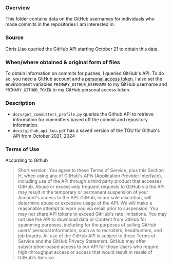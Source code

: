 ### Overview
This folder contains data on the GitHub usernames for individuals who made commits in the repositories I am interested in.

### Source
Chris Liao queried the GitHub API starting October 21 to obtain this data. 

### When/where obtained & original form of files
To obtain information on commits for pushes, I queried GitHub's API. To do so, you need a GitHub account and a [personal access token](https://docs.github.com/en/authentication/keeping-your-account-and-data-secure/managing-your-personal-access-tokens). I also set the environment variables `PRIMARY_GITHUB_USERNAME` to my GitHub username and `PRIMARY_GITHUB_TOKEN` to my GitHub personal access token. 

### Description
- `docs/get_committers_profile.py` queries the Github API to retrieve information for committers based off the commit and repository information.
- `docs/github_api_tou.pdf` has a saved version of the TOU for Github's API from October 2021, 2024

### Terms of Use
According to Github

> Short version: You agree to these Terms of Service, plus this Section H, when using any of GitHub's APIs (Application Provider Interface), including use of the API through a third party product that accesses GitHub.
Abuse or excessively frequent requests to GitHub via the API may result in the temporary or permanent suspension of your Account's access to the API. GitHub, in our sole discretion, will determine abuse or excessive usage of the API. We will make a reasonable attempt to warn you via email prior to suspension.
You may not share API tokens to exceed GitHub's rate limitations. You may not use the API to download data or Content from GitHub for spamming purposes, including for the purposes of selling GitHub users' personal information, such as to recruiters, headhunters, and job boards.
All use of the GitHub API is subject to these Terms of Service and the GitHub Privacy Statement.
GitHub may offer subscription-based access to our API for those Users who require high-throughput access or access that would result in resale of GitHub's Service.


